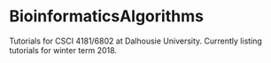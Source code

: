 # BioinformaticsAlgorithms
Tutorials for CSCI 4181/6802 at Dalhousie University. Currently listing tutorials for winter term 2018.
